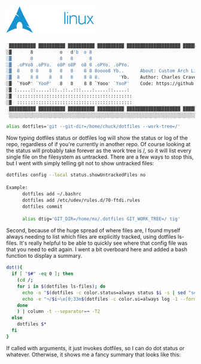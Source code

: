 # ![Arch-rolling][def]

```bash
 ▓▓▓▓▓▓▓▓▓▓ ▓▓▓▓▓▓▓▓▓▓ ▓▓▓▓▓▓▓▓▓▓ ▓▓▓▓▓▓▓▓▓▓ ▓▓▓▓▓▓▓▓▓▓▓▓▓▓▓▓▓▓▓▓ ▓▓▓▓▓▓▓▓▓▓ ▓▓▓▓▓▓▓▓▓▓ ▓▓▓▓▓▓▓▓▓▓ ▓▓▓▓▓▓▓
░▓       8          o   d'b  o 8                                                                         ▓
░▓       8          8   8      8                                                                         ▓
░▓  .oPYo8 .oPYo.  o8P o8P  o8 8 .oPYo. .oPYo.                                                           ▓
░▓  8    8 8    8   8   8    8 8 8oooo8 Yb..      About: Custom Arch Linux configuration files           ▓                
░▓  8    8 8    8   8   8    8 8 8.       'Yb.    Author: Charles Cravens <parad1gmsh1ft@proton.me>      ▓
░▓  `YooP' `YooP'   8   8    8 8 `Yooo' `YooP'    Code: https://github.com/parad1gmsh1ft72/dotfiles.git  ▓
░▓ :.....::.....:::..::..:::....:.....::.....:                                                           ▓
░▓  :::::::::::::::::::::::::::::::::::::::::::                                                          ▓
░▓  :::::::::::::::::::::::::::::::::::::::::::                                                          ▓
 ▓▓▓▓▓▓▓▓▓▓ ▓▓▓▓▓▓▓▓▓▓ ▓▓▓▓▓▓▓▓▓▓ ▓▓▓▓▓▓▓▓▓▓ ▓▓▓▓▓▓▓▓▓▓▓▓▓▓▓▓▓▓▓▓ ▓▓▓▓▓▓▓▓▓▓ ▓▓▓▓▓▓▓▓▓▓ ▓▓▓▓▓▓▓▓▓▓ ▓▓▓▓▓▓▓
 ░░░░░░░░░░░░░░░░░░░░░░░░░░░░░░░░░░░░░░░░░░░░░░░░░░░░░░░░░░░░░░░░░░░░░░░░░░░░░░░░░░░░░░░░░░░░░░░░░░░░░░░░░
```
```bash
alias dotfiles='git --git-dir=/home/chuck/dotfiles --work-tree=/'
```
Now typing dotfiles status or dotfiles log will show the status or log of the repo, regardless of if you're currently in another repo. Of course looking at the status will probably take forever as the work tree is /, so it will list every single file on the filesystem as untracked. There are a few ways to stop this, but I went with simply telling git not to show untracked files:

```bash
dotfiles config --local status.showUntrackedFiles no

Example:
      dotfiles add ~/.bashrc
      dotfiles add /etc/udev/rules.d/70-ftdi.rules
      dotfiles commit

      alias dtig='GIT_DIR=/home/mx/.dotfiles GIT_WORK_TREE=/ tig'
```

Second, because of the huge spread of where files are, I found myself always needing to list which files are explicitly tracked, using dotfiles ls-files. It's really helpful to be able to quickly see where that config file was that you need to edit again. I went a bit overboard here and added a bash function to display a summary.

```bash
dot(){
  if [ "$#" -eq 0 ]; then
    (cd /;
    for i in $(dotfiles ls-files); do
      echo -n "$(dotfiles -c color.status=always status $i -s | sed "s#$i##")"
      echo -e "¬/$i¬\e[0;33m$(dotfiles -c color.ui=always log -1 --format="%s" -- $i)\e[0m"
    done
    ) | column -t --separator=¬ -T2
  else
    dotfiles $*
  fi
}
```

If called with arguments, it just invokes dotfiles, so I can do dot status or whatever. Otherwise, it shows me a fancy summary that looks like this:

[def]: archlinux-logo-text-dark.png
